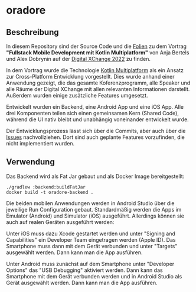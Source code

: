 # oradore

## Beschreibung

In diesem Repository sind der Source Code und die [Folien](https://github.com/AnleAnja/oradore/blob/main/slides.pdf) zu dem Vortrag **"Fullstack Mobile Development mit Kotlin Multiplatform"** von Anja Bertels und Alex Dobrynin auf der [Digital XChange 2022](https://digital-xchange.de/programm-2022/) zu finden.

In dem Vortrag wurde die Technologie [Kotlin Multiplatform](https://kotlinlang.org/docs/multiplatform.html) als ein Ansatz zur Cross-Platform Entwicklung vorgestellt. Dies wurde anhand einer Anwendung gezeigt, die das gesamte Koferenzprogramm, alle Speaker und alle Räume der Digital XChange mit allen relevanten Informationen darstellt. Außerdem wurden einige zusätzliche Features umgesetzt.

Entwickelt wurden ein Backend, eine Android App und eine iOS App. Alle drei Komponenten teilen sich einen gemeinsamen Kern (Shared Code), während die UI nativ bleibt und unabhängig voneinander entwickelt wurde.

Der Entwicklungsprozess lässt sich über die Commits, aber auch über die [Issues](https://github.com/AnleAnja/oradore/issues) nachvollziehen. Dort sind auch geplante Features vorzufinden, die nicht implementiert wurden.

## Verwendung

Das Backend wird als Fat Jar gebaut und als Docker Image bereitgestellt:

```shell
./gradlew :backend:buildFatJar
docker build -t oradore-backend .
```

Die beiden mobilen Anwendungen werden in Android Studio über die jeweilige Run Configuration gebaut. Standardmäßig werden die Apps im Emulator (Android) und Simulator (iOS) ausgeführt. Allerdings können sie auch auf realen Geräten ausgeführt werden:

Unter iOS muss dazu Xcode gestartet werden und unter "Signing and Capabilities" ein Developer Team eingetragen werden (Apple ID). Das Smartphone muss dann mit dem Gerät verbunden und unter "Targets" ausgewählt werden. Dann kann man die App ausführen.

Unter Android muss zunächst auf dem Smartphone unter "Developer Options" das "USB Debugging" aktiviert werden. Dann kann das Smartphone mit dem Gerät verbunden werden und in Android Studio als Gerät ausgewählt werden. Dann kann man die App ausführen. 
